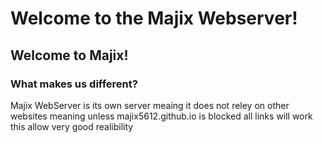 <h1>Welcome to the Majix Webserver!</h1>

<h2>Welcome to Majix!</h2>

<h3>What makes us different?</h3>
<p>Majix WebServer is its own server meaing it does not reley on other websites meaning unless majix5612.github.io is blocked all links will work this allow very good realibility</p>
